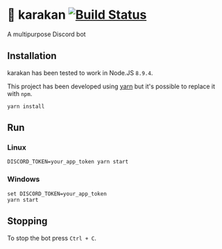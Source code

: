 # 🐛 karakan [![Build Status](https://travis-ci.org/LiquidLemon/karakan.svg?branch=master)](https://travis-ci.org/LiquidLemon/karakan)

A multipurpose Discord bot

## Installation

karakan has been tested to work in Node.JS `8.9.4`.

This project has been developed using [yarn](https://yarnpkg.com/) but it's
possible to replace it with `npm`.

```
yarn install
```

## Run

### Linux
```
DISCORD_TOKEN=your_app_token yarn start
```

### Windows
```
set DISCORD_TOKEN=your_app_token
yarn start
```

## Stopping

To stop the bot press `Ctrl + C`.

